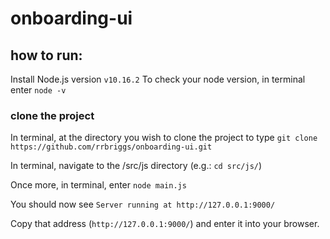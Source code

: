 # onboarding-ui

## how to run:
Install Node.js version `v10.16.2`
To check your node version, in terminal enter `node -v`

### clone the project
In terminal, at the directory you wish to clone the project to type `git clone https://github.com/rrbriggs/onboarding-ui.git`

In terminal, navigate to the /src/js directory (e.g.: `cd src/js/`)

Once more, in terminal, enter `node main.js`

You should now see `Server running at http://127.0.0.1:9000/`

Copy that address (`http://127.0.0.1:9000/`) and enter it into your browser.